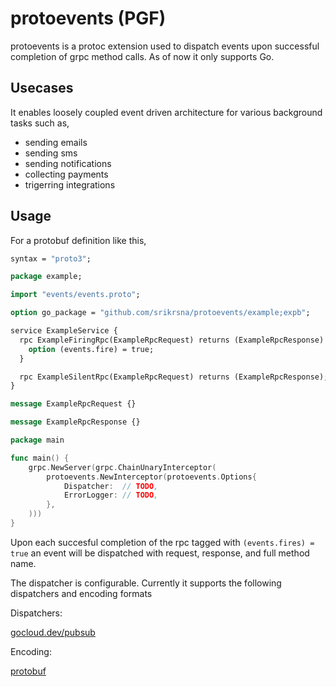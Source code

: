 # protoevents (PGF)

protoevents is a protoc extension used to dispatch events upon successful completion of grpc method calls. As of now it only supports Go.

## Usecases

It enables loosely coupled event driven architecture for various background tasks such as,
* sending emails
* sending sms
* sending notifications
* collecting payments
* trigerring integrations

## Usage

For a protobuf definition like this,

```proto
syntax = "proto3";

package example;

import "events/events.proto";

option go_package = "github.com/srikrsna/protoevents/example;expb";

service ExampleService {
  rpc ExampleFiringRpc(ExampleRpcRequest) returns (ExampleRpcResponse) {
    option (events.fire) = true;
  }

  rpc ExampleSilentRpc(ExampleRpcRequest) returns (ExampleRpcResponse);
}

message ExampleRpcRequest {}

message ExampleRpcResponse {}
```

```go
package main

func main() {
    grpc.NewServer(grpc.ChainUnaryInterceptor(
        protoevents.NewInterceptor(protoevents.Options{
            Dispatcher:  // TODO,
            ErrorLogger: // TODO,
	    },
    )))
}
```

Upon each succesful completion of the rpc tagged with `(events.fires) = true` an event will be dispatched with request, response, and full method name.

The dispatcher is configurable. Currently it supports the following dispatchers and encoding formats


Dispatchers:

[gocloud.dev/pubsub](https://pkg.go.dev/github.com/srikrsna/protoevents/dispatchers/gocloud)

Encoding:

[protobuf](https://pkg.go.dev/github.com/srikrsna/protoevents/encoding/proto)


